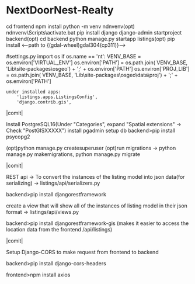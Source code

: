 # NextDoorNest-Realty
cd frontend
npm install
python -m venv ndnvenv(opt)
ndnvenv\Scripts\activate.bat
pip install django
django-admin startproject backend(opt)
cd backend
python manage.py startapp listings(opt)
pip install <--path to {(gdal-wheel)gdal304(cp311)}-->

#settings.py
    import os
    if os.name == 'nt':
        VENV_BASE = os.environ['VIRTUAL_ENV']
        os.environ['PATH'] = os.path.join(
            VENV_BASE, 'Lib\\site-packages\\osgeo') + ';' + os.environ['PATH']
        os.environ['PROJ_LIB'] = os.path.join(
            VENV_BASE, 'Lib\\site-packages\\osgeo\\data\\proj') + ';' + os.environ['PATH']

    under installed apps:
        'listings.apps.ListingsConfig',
        'django.contrib.gis',

|comit|

Install PostgreSQL16(Under "Categories", expand "Spatial extensions" -> Check "PostGISXXXXX")
install pgadmin
setup db
backend>pip install psycopg2

(opt)python manage.py createsuperuser
(opt)run migrations -> python manage.py makemigrations, python manage.py migrate     

|comit|

REST api -> To convert the instances of the listing model into json data(for serializing) -> listings/api/serializers.py

backend>pip install djangorestframework

create a view that will show all of the instances of listing model in their json format
-> listings/api/views.py

backend>pip install djangorestframework-gis (makes it easier to access the location data from the frontend /api/listings)

|comit|

Setup Django-CORS to make request from frontend to backend

backend>pip install django-cors-headers

frontend>npm install axios
